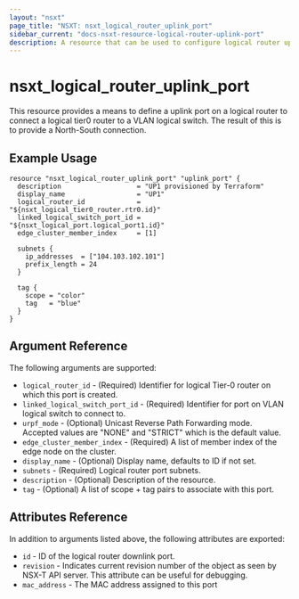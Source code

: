 ```yaml
---
layout: "nsxt"
page_title: "NSXT: nsxt_logical_router_uplink_port"
sidebar_current: "docs-nsxt-resource-logical-router-uplink-port"
description: A resource that can be used to configure logical router uplink port in NSX.
---
```


# nsxt_logical_router_uplink_port

This resource provides a means to define a uplink port on a logical router to connect a logical tier0 router to a VLAN logical switch. The result of this is to provide a North-South connection.

## Example Usage

```hcl
resource "nsxt_logical_router_uplink_port" "uplink_port" {
  description                   = "UP1 provisioned by Terraform"
  display_name                  = "UP1"
  logical_router_id             = "${nsxt_logical_tier0_router.rtr0.id}"
  linked_logical_switch_port_id = "${nsxt_logical_port.logical_port1.id}"
  edge_cluster_member_index     = [1]

  subnets {
    ip_addresses  = ["104.103.102.101"]
    prefix_length = 24
  }

  tag {
    scope = "color"
    tag   = "blue"
  }
}
```

## Argument Reference

The following arguments are supported:

* `logical_router_id` - (Required) Identifier for logical Tier-0 router on which this port is created.
* `linked_logical_switch_port_id` - (Required) Identifier for port on VLAN logical switch to connect to.
* `urpf_mode` - (Optional) Unicast Reverse Path Forwarding mode. Accepted values are "NONE" and "STRICT" which is the default value.
* `edge_cluster_member_index` -  (Required) A list of member index of the edge node on the cluster.
* `display_name` - (Optional) Display name, defaults to ID if not set.
* `subnets` - (Required) Logical router port subnets.
* `description` - (Optional) Description of the resource.
* `tag` - (Optional) A list of scope + tag pairs to associate with this port.

## Attributes Reference

In addition to arguments listed above, the following attributes are exported:

* `id` - ID of the logical router downlink port.
* `revision` - Indicates current revision number of the object as seen by NSX-T API server. This attribute can be useful for debugging.
* `mac_address` - The MAC address assigned to this port
